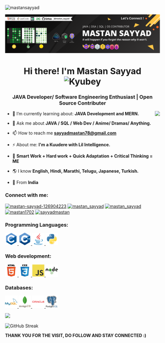 <p align="left"> <img src="https://komarev.com/ghpvc/?username=mastansayyad&label=Profile%20views&color=0e75b6&style=flat" alt="mastansayyad" /> </p>

![images](https://github.com/MastanSayyad/MastanSayyad/blob/main/images/Mastan%20%20(18).png)
<h1 align="center">  Hi there! I'm Mastan Sayyad <img height="40" alt="Kyubey" src="https://raw.githubusercontent.com/innng/innng/master/assets/kyubey.gif"/></h1>
<h3 align="center">JAVA Developer/ Software Engineering Enthusiast | Open Source Contributer</h3>

<img align="right" src="https://github.com/SankshipthShetty/SankshipthShetty/assets/99337968/2bd05422-3a3b-4d7c-94a1-7cdb584c09d7"/>


- 🌱 I’m currently learning about: **JAVA Development and MERN.**

- 💬 Ask me about **JAVA / SQL / Web Dev / Anime/ Dramas/ Anything.**

- 📫 How to reach me **sayyadmastan78@gmail.com**

- ⚡ About me: **I'm a Kuudere with Lil Intelligence.**

- 💎 **Smart Work + Hard work + Quick Adaptation + Critical Thinking = ME**
- 🌎  I know **English, Hindi, Marathi, Telugu, Japanese, Turkish.**

-  📍 From **India**

<h3 align="left">Connect with me:</h3>
<p align="left">
<a href="https://linkedin.com/in/mastan-sayyad-126904223" target="blank"><img align="center" src="https://raw.githubusercontent.com/rahuldkjain/github-profile-readme-generator/master/src/images/icons/Social/linked-in-alt.svg" alt="mastan-sayyad-126904223" height="30" width="40" /></a>
<a href="https://www.hackerrank.com/mastan_sayyad" target="blank"><img align="center" src="https://raw.githubusercontent.com/rahuldkjain/github-profile-readme-generator/master/src/images/icons/Social/hackerrank.svg" alt="mastan_sayyad" height="30" width="40" /></a>
<a href="https://www.leetcode.com/mastan_sayyad" target="blank"><img align="center" src="https://raw.githubusercontent.com/rahuldkjain/github-profile-readme-generator/master/src/images/icons/Social/leet-code.svg" alt="mastan_sayyad" height="30" width="40" /></a>
<a href="https://www.codechef.com/users/mastan1702" target="blank"><img align="center" src="https://cdn.jsdelivr.net/npm/simple-icons@3.1.0/icons/codechef.svg" alt="mastan1702" height="30" width="40" /></a>
<a href="https://auth.geeksforgeeks.org/user/sayyadmastan" target="blank"><img align="center" src="https://raw.githubusercontent.com/rahuldkjain/github-profile-readme-generator/master/src/images/icons/Social/geeks-for-geeks.svg" alt="sayyadmastan" height="30" width="40" /></a>
</p>

<h3 align="left">Programming Languages:</h3>
<a href="https://www.cprogramming.com/" target="_blank" rel="noreferrer"> <img src="https://raw.githubusercontent.com/devicons/devicon/master/icons/c/c-original.svg" alt="c" width="40" height="40"/> </a> <a href="https://www.w3schools.com/cpp/" target="_blank" rel="noreferrer"> <img src="https://raw.githubusercontent.com/devicons/devicon/master/icons/cplusplus/cplusplus-original.svg" alt="cplusplus" width="40" height="40"/> </a> <a href="https://www.java.com" target="_blank" rel="noreferrer"> <img src="https://raw.githubusercontent.com/devicons/devicon/master/icons/java/java-original.svg" alt="java" width="40" height="40"/> </a> <a href="https://www.python.org" target="_blank" rel="noreferrer"> <img src="https://raw.githubusercontent.com/devicons/devicon/master/icons/python/python-original.svg" alt="python" width="40" height="40"/> </a>
<h3 align="left">Web development:</h3>

<p> <a href="https://www.w3.org/html/" target="_blank" rel="noreferrer"> <img src="https://raw.githubusercontent.com/devicons/devicon/master/icons/html5/html5-original-wordmark.svg" alt="html5" width="40" height="40"/> </a><a href="https://www.w3schools.com/css/" target="_blank" rel="noreferrer"> <img src="https://raw.githubusercontent.com/devicons/devicon/master/icons/css3/css3-original-wordmark.svg" alt="css3" width="40" height="40"/> </a>  <a href="https://developer.mozilla.org/en-US/docs/Web/JavaScript" target="_blank" rel="noreferrer"> <img src="https://raw.githubusercontent.com/devicons/devicon/master/icons/javascript/javascript-original.svg" alt="javascript" width="40" height="40"/> </a> <a href="https://nodejs.org" target="_blank" rel="noreferrer"> <img src="https://raw.githubusercontent.com/devicons/devicon/master/icons/nodejs/nodejs-original-wordmark.svg" alt="nodejs" width="40" height="40"/> </a>
<h3 align="left">Databases:</h3>

<p>  <a href="https://www.mysql.com/" target="_blank" rel="noreferrer"> <img src="https://raw.githubusercontent.com/devicons/devicon/master/icons/mysql/mysql-original-wordmark.svg" alt="mysql" width="40" height="40"/> </a> <a href="https://www.mongodb.com/" target="_blank" rel="noreferrer"> <img src="https://raw.githubusercontent.com/devicons/devicon/master/icons/mongodb/mongodb-original-wordmark.svg" alt="mongodb" width="40" height="40"/> </a> <a href="https://www.oracle.com/" target="_blank" rel="noreferrer"> <img src="https://raw.githubusercontent.com/devicons/devicon/master/icons/oracle/oracle-original.svg" alt="oracle" width="40" height="40"/> </a> <a href="https://www.postgresql.org" target="_blank" rel="noreferrer"> <img src="https://raw.githubusercontent.com/devicons/devicon/master/icons/postgresql/postgresql-original-wordmark.svg" alt="postgresql" width="40" height="40"/> </a>  </p>

<img  src="https://github-readme-stats.vercel.app/api?username=mastansayyad&&show_icons=true&theme=radical"/>

![GitHub Streak](https://streak-stats.demolab.com/?user=MastanSayyad&theme=dark)


**THANK YOU FOR THE VISIT, DO FOLLOW AND STAY CONNECTED :)**


